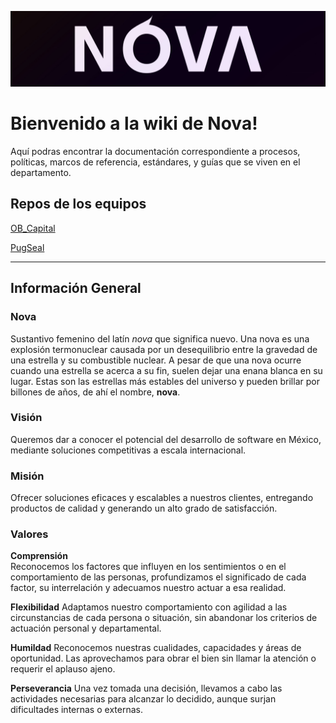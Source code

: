 ![](https://raw.githubusercontent.com/novaDepto/Nova/master/Desarrollo%20de%20departamento/Imagen%20Corporativa/NOVA_banner.jpg)

# Bienvenido a la wiki de Nova!
Aquí podras encontrar la documentación correspondiente a procesos, políticas, marcos de referencia, estándares, y guías que se viven en el departamento.

## Repos de los equipos

[OB_Capital](https://github.com/novaDepto/OB_Capital)

[PugSeal](https://github.com/novaDepto/PugSeal)

***

## Información General
### Nova
Sustantivo femenino del latín _nova_ que significa nuevo. Una nova es una explosión termonuclear causada por un desequilibrio entre la gravedad de una estrella y su combustible nuclear. A pesar de que una nova ocurre cuando una estrella se acerca a su fin, suelen dejar una enana blanca​ en su lugar. Estas son las estrellas más estables del universo y pueden brillar por billones de años, de ahí el nombre, **nova**.

### Visión
Queremos dar a conocer el potencial del desarrollo de software en México, mediante soluciones competitivas a escala internacional.

### Misión

Ofrecer soluciones eficaces y escalables a nuestros clientes, entregando productos de calidad y generando un alto grado de satisfacción.

### Valores

**Comprensión**  
Reconocemos los factores que influyen en los sentimientos o en el comportamiento de las personas, profundizamos el significado de cada factor, su interrelación y adecuamos nuestro actuar a esa realidad.

**Flexibilidad**
Adaptamos nuestro comportamiento con agilidad a las circunstancias de cada persona o situación, sin abandonar los criterios de actuación personal y departamental.

**Humildad**
Reconocemos nuestras cualidades, capacidades y áreas de oportunidad. Las aprovechamos para obrar el bien sin llamar la atención o requerir el aplauso ajeno.

**Perseverancia**
Una vez tomada una decisión, llevamos a cabo las actividades necesarias para alcanzar lo decidido, aunque surjan dificultades internas o externas.